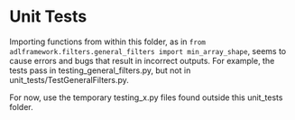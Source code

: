 # Unit Tests

Importing functions from within this folder, as in
`from adlframework.filters.general_filters import min_array_shape`,
seems to cause errors and bugs that result in incorrect outputs.
For example, the tests pass in testing_general_filters.py, but not in
unit_tests/TestGeneralFilters.py.

For now, use the temporary testing_x.py files found outside this unit_tests folder.
